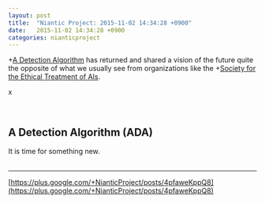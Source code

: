 ```yaml
---
layout: post
title:  "Niantic Project: 2015-11-02 14:34:28 +0900"
date:   2015-11-02 14:34:28 +0900
categories: nianticproject
---
```

+[A Detection Algorithm](https://plus.google.com/114076692022231059864 "") has returned and shared a vision of the future quite the opposite of what we usually see from organizations like the +[Society for the Ethical Treatment of AIs](https://plus.google.com/107293393622139455503 "").

x<div class="shared"><br /><h2>A Detection Algorithm (ADA)</h2>It is time for something new.<br /><br /></div>
- - -
[https://plus.google.com/+NianticProject/posts/4pfaweKppQ8](https://plus.google.com/+NianticProject/posts/4pfaweKppQ8)
